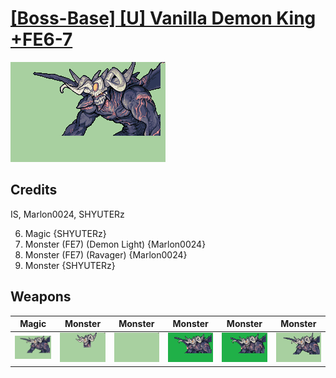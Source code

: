 # [\[Boss-Base\] \[U\] Vanilla Demon King +FE6-7](./)
 

<img src="./6.%20Magic%20%7BSHYUTERz%7D/Magic_000.png" alt="[Boss-Base] [U] Vanilla Demon King +FE6-7 standing" />

## Credits

IS, Marlon0024, SHYUTERz

6. Magic {SHYUTERz}
8. Monster (FE7) (Demon Light) {Marlon0024}
8. Monster (FE7) (Ravager) {Marlon0024}
8. Monster {SHYUTERz}

## Weapons
 

|Magic |Monster |Monster |Monster |Monster |Monster |
|  :---: | :---: | :---: | :---: | :---: | :---: |
| <img alt="Magic animation" src="./6.%20Magic%20%7BSHYUTERz%7D/Magic.gif" /> | <img alt="Monster animation" src="./8.%20Monster/Monster.gif" /> | <img alt="Monster animation" src="./8.%20Monster%20(Arm)/Monster.gif" /> | <img alt="Monster animation" src="./8.%20Monster%20(FE7)%20(Demon%20Lgt)/Monster.gif" /> | <img alt="Monster animation" src="./8.%20Monster%20(FE7)%20(Ravager)/Monster.gif" /> | <img alt="Monster animation" src="./8.%20Monster%20%7BSHYUTERz%7D/Monster.gif" /> |
